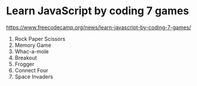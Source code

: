 # Learn JavaScript by coding 7 games

https://www.freecodecamp.org/news/learn-javascript-by-coding-7-games/

1. Rock Paper Scissors
2. Memory Game
3. Whac-a-mole
4. Breakout
5. Frogger
6. Connect Four
7. Space Invaders
